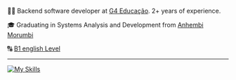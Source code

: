 
<p>👨‍💻 Backend software developer at <a href="https://g4educacao.com/?utm_source=google&utm_medium=cpc&utm_campaign=AdsGG_CORP_Search_Institucional_BrandKeywords&utm_term=G4+Passign=AdsGG_CORP_Search_Institucional_BrandKeywords&utm&utm_source=google&utm_medium=cpc&utm_campaign=adsgg_g4_bau074_lgen_g4-institucional_bofu_form-g4-google_leads_branding_site-g4&utm_content=bau074_g4-institucional_kw-mix_g4-educacao&utm_term=g4%20educa%C3%A7%C3%A3o&utm_placement=search&gad_source=1&gad_campaignid=20917942975&gbraid=0AAAAAobGRowhMs0kAf3eaRMgkuNKwtujr&gclid=Cj0KCQjw_L_FBhDmARIsAItqgt6VPtgLDQVtGn47h7s1heNjr-tB3X0F76PTO1V6TlhfWeBtXuP-LjUaAvm0EALw_wcB" target="blank_">G4 Educação</a>. 2+ years of experience.</p>
<p>🎓 Graduating in Systems Analysis and Development from <a href="https://portal.anhembi.br/?gad_source=1&gclid=CjwKCAiApuCrBhAuEiwA8VJ6JiDseguF4XHpGJ1gHQAwfFJtjnb7r05FtNFFAayWa_aFYNKWyJLu0BoCi0MQAvD_BwE" target="blank_">Anhembi Morumbi</a></p>
<p>🔠 <a href="https://www.efset.org/cert/KjKPY3">B1 english Level</a></p>
<hr>

[![My Skills](https://skillicons.dev/icons?i=go,java,spring,kafka,aws,redis,postgresql,mysql,docker,mongodb)](https://skillicons.dev)
